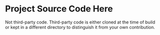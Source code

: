 # Project Source Code Here

Not third-party code.  Third-party code is either cloned at the time of build
or kept in a different directory to distinguish it from your own contribution.
